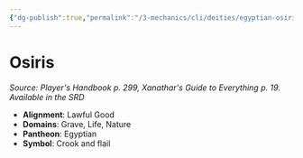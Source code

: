 ```yaml
---
{"dg-publish":true,"permalink":"/3-mechanics/cli/deities/egyptian-osiris/","tags":["ttrpg-cli/compendium/src/5e/phb","ttrpg-cli/deity/egyptian","ttrpg-cli/domain/grave","ttrpg-cli/domain/life","ttrpg-cli/domain/nature"],"created":"2025-02-26T14:43:57.180-05:00","updated":"2025-02-26T17:46:08.347-05:00"}
---
```


# Osiris
*Source: Player's Handbook p. 299, Xanathar's Guide to Everything p. 19. Available in the <span title='Systems Reference Document (5.1)'>SRD</span>* 

- **Alignment**: Lawful Good
- **Domains**: Grave, Life, Nature
- **Pantheon**: Egyptian
- **Symbol**: Crook and flail